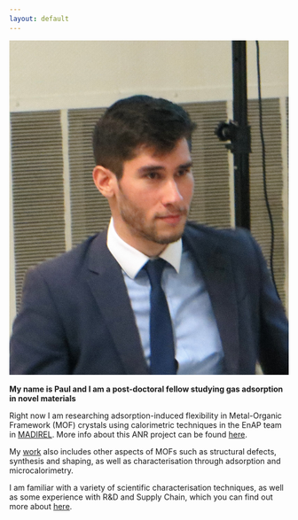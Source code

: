 ```yaml
---
layout: default
---
```


<img class="profile-picture" src="/assets/images/me.jpg" alt="me"/>

**My name is Paul and I am a post-doctoral fellow studying
gas adsorption in novel materials**

Right now I am researching adsorption-induced flexibility in Metal-Organic 
Framework (MOF) crystals using calorimetric techniques in the EnAP team in
[MADIREL](http://madirel.univ-amu.fr/node/99). More info about this 
ANR project can be found 
[here](http://www.agence-nationale-recherche.fr/Project-ANR-17-CE08-0048).

My [work](/projects) also includes other aspects of MOFs such as structural
defects, synthesis and shaping, as well as characterisation through 
adsorption and microcalorimetry.

I am familiar with a variety of scientific characterisation techniques,
as well as some experience with R&D and Supply Chain, which you can find 
out more about [here](/about).
